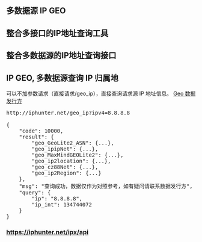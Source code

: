## 多数据源 IP GEO

## 整合多接口的IP地址查询工具

## 整合多数据源的IP地址查询接口



## IP GEO, 多数据源查询 IP 归属地

可以不加参数请求（直接请求/geo_ip），直接查询请求源 IP 地址信息。 [Geo 数据发行方](https://iphunter.net/ipx/geo_data "Geo 数据发行方")

<pre>
http://iphunter.net/geo_ip?ipv4=8.8.8.8
 
{
    "code": 10000,
    "result": {
        "geo_GeoLite2_ASN": {...},
        "geo_ipipNet": {...},
        "geo_MaxMindGEOLite2": {...},
        "geo_ip2location": {...},
        "geo_cz88Net": {...},
        "geo_ip2Region": {...}
    },
    "msg": "查询成功，数据仅作为对照参考，如有疑问请联系数据发行方",
    "query": {
        "ip": "8.8.8.8",
        "ip_int": 134744072
    }
}</pre>

### https://iphunter.net/ipx/api
